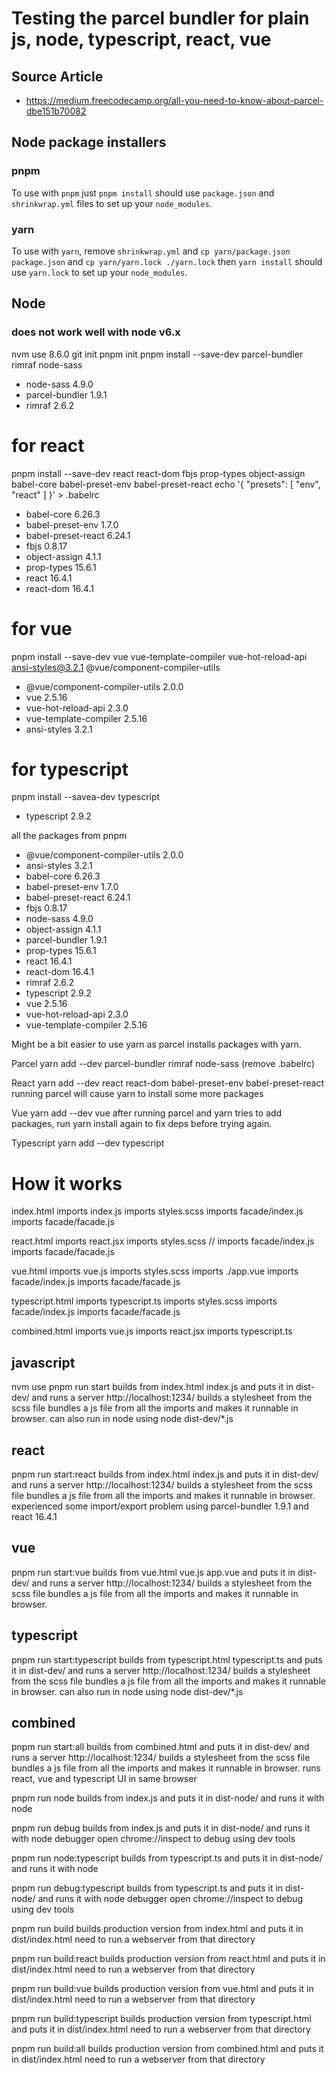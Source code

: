 # Testing the parcel bundler for plain js, node, typescript, react, vue

## Source Article

* https://medium.freecodecamp.org/all-you-need-to-know-about-parcel-dbe151b70082

## Node package installers

### pnpm

To use with `pnpm` just `pnpm install` should use `package.json` and `shrinkwrap.yml` files to set up your `node_modules`.

### yarn

To use with `yarn`, remove `shrinkwrap.yml` and `cp yarn/package.json package.json` and `cp yarn/yarn.lock ./yarn.lock` then `yarn install` should use `yarn.lock` to set up your `node_modules`.

## Node

### does not work well with node v6.x
nvm use 8.6.0
git init
pnpm init
pnpm install --save-dev parcel-bundler rimraf node-sass
+ node-sass 4.9.0
+ parcel-bundler 1.9.1
+ rimraf 2.6.2

# for react
pnpm install --save-dev react react-dom fbjs prop-types object-assign babel-core babel-preset-env babel-preset-react
echo '{ "presets": [ "env", "react" ] }' > .babelrc
+ babel-core 6.26.3
+ babel-preset-env 1.7.0
+ babel-preset-react 6.24.1
+ fbjs 0.8.17
+ object-assign 4.1.1
+ prop-types 15.6.1
+ react 16.4.1
+ react-dom 16.4.1

# for vue
pnpm install --save-dev vue vue-template-compiler vue-hot-reload-api ansi-styles@3.2.1 @vue/component-compiler-utils
+ @vue/component-compiler-utils 2.0.0
+ vue 2.5.16
+ vue-hot-reload-api 2.3.0
+ vue-template-compiler 2.5.16
+ ansi-styles 3.2.1

# for typescript
pnpm install --savea-dev typescript
+ typescript 2.9.2

all the packages from pnpm
+ @vue/component-compiler-utils 2.0.0
+ ansi-styles 3.2.1
+ babel-core 6.26.3
+ babel-preset-env 1.7.0
+ babel-preset-react 6.24.1
+ fbjs 0.8.17
+ node-sass 4.9.0
+ object-assign 4.1.1
+ parcel-bundler 1.9.1
+ prop-types 15.6.1
+ react 16.4.1
+ react-dom 16.4.1
+ rimraf 2.6.2
+ typescript 2.9.2
+ vue 2.5.16
+ vue-hot-reload-api 2.3.0
+ vue-template-compiler 2.5.16

Might be a bit easier to use yarn as parcel installs packages with yarn.

Parcel
yarn add --dev  parcel-bundler rimraf node-sass
(remove .babelrc)

React
yarn add --dev react react-dom babel-preset-env babel-preset-react
running parcel will cause yarn to install some more packages

Vue
yarn add --dev vue
after running parcel and yarn tries to add packages,
run yarn install again to fix deps before trying again.

Typescript
yarn add --dev typescript

# How it works

index.html
	imports index.js
		imports styles.scss
		imports facade/index.js
			imports facade/facade.js

react.html
	imports react.jsx
		imports styles.scss
		// imports facade/index.js
		imports facade/facade.js

vue.html
	imports vue.js
		imports styles.scss
		imports ./app.vue
		imports facade/index.js
			imports facade/facade.js

typescript.html
	imports typescript.ts
		imports styles.scss
		imports facade/index.js
			imports facade/facade.js

combined.html
	imports vue.js
	imports react.jsx
	imports typescript.ts

## javascript
nvm use
pnpm run start
  builds from index.html index.js and puts it in dist-dev/ and runs a server
  http://localhost:1234/
  builds a stylesheet from the scss file
  bundles a js file from all the imports and makes it runnable in browser.
  can also run in node using node dist-dev/*.js

## react
pnpm run start:react
  builds from index.html index.js and puts it in dist-dev/ and runs a server
  http://localhost:1234/
  builds a stylesheet from the scss file
  bundles a js file from all the imports and makes it runnable in browser.
  experienced some import/export problem using parcel-bundler 1.9.1 and react 16.4.1

## vue
pnpm run start:vue
  builds from vue.html vue.js app.vue and puts it in dist-dev/ and runs a server
  http://localhost:1234/
  builds a stylesheet from the scss file
  bundles a js file from all the imports and makes it runnable in browser.

## typescript
pnpm run start:typescript
  builds from typescript.html typescript.ts and puts it in dist-dev/ and runs a server
  http://localhost:1234/
  builds a stylesheet from the scss file
  bundles a js file from all the imports and makes it runnable in browser.
  can also run in node using node dist-dev/*.js

## combined
pnpm run start:all
  builds from combined.html and puts it in dist-dev/ and runs a server
  http://localhost:1234/
  builds a stylesheet from the scss file
  bundles a js file from all the imports and makes it runnable in browser.
  runs react, vue and typescript UI in same browser

pnpm run node
  builds from index.js and puts it in dist-node/ and runs it with node

pnpm run debug
  builds from index.js and puts it in dist-node/ and runs it with node debugger
  open chrome://inspect to debug using dev tools

pnpm run node:typescript
  builds from typescript.ts and puts it in dist-node/ and runs it with node

pnpm run debug:typescript
  builds from typescript.ts and puts it in dist-node/ and runs it with node debugger
  open chrome://inspect to debug using dev tools

pnpm run build
  builds production version from index.html and puts it in dist/index.html
  need to run a webserver from that directory

pnpm run build:react
  builds production version from react.html and puts it in dist/index.html
  need to run a webserver from that directory

pnpm run build:vue
  builds production version from vue.html and puts it in dist/index.html
  need to run a webserver from that directory

pnpm run build:typescript
  builds production version from typescript.html and puts it in dist/index.html
  need to run a webserver from that directory

pnpm run build:all
  builds production version from combined.html and puts it in dist/index.html
  need to run a webserver from that directory
